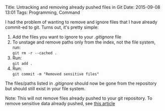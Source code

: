 Title: Untracking and removing already pushed files in Git
Date: 2015-09-08 13:01
Tags: Programming, Command

I had the problem of wanting to remove and ignore files that I have already commit-ed to git. Turns out, it's pretty simple:

1. Add the files you want to ignore to your *.gitignore* file  
2. To unstage and remove paths only from the index, not the file system, run:  
`git rm -r --cached .`
3. Run:  
`git add .`
4. Run:  
`git commit -m "Removed sensitive files"`

The files/paths listed in *.gitignore* should now be gone from the repository but should still exist in your file system.

Note: This will not remove files already pushed to your git repository. To remove sensitive data already pushed, see [this article](https://help.github.com/articles/remove-sensitive-data/)

